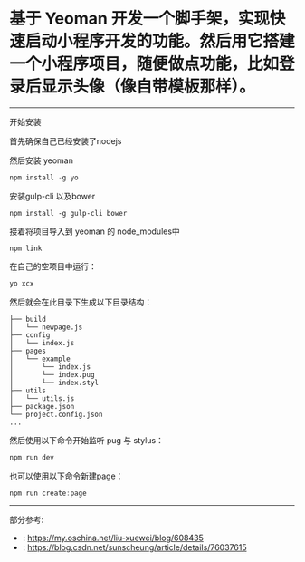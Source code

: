 # 基于 Yeoman 开发一个脚手架，实现快速启动小程序开发的功能。然后用它搭建一个小程序项目，随便做点功能，比如登录后显示头像（像自带模板那样）。

------------

开始安装

首先确保自己已经安装了nodejs

然后安装 yeoman
```js
npm install -g yo
```

安装gulp-cli 以及bower
```
npm install -g gulp-cli bower
```


接着将项目导入到 yeoman 的 node_modules中
```
npm link
```


在自己的空项目中运行：
```js
yo xcx
```

然后就会在此目录下生成以下目录结构：

    ├── build
    │   └── newpage.js
    ├── config
    │   └── index.js
    ├── pages
    │   └── example
    │       └── index.js
    │       └── index.pug
    │       └── index.styl
    ├── utils
    │   └── utils.js
    ├── package.json
    └── project.config.json
    ...


然后使用以下命令开始监听 pug 与 stylus：
```js
npm run dev
```


也可以使用以下命令新建page：
```js
npm run create:page
```

---

部分参考:
- : https://my.oschina.net/liu-xuewei/blog/608435
- : https://blog.csdn.net/sunscheung/article/details/76037615